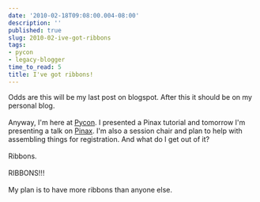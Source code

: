 ```yaml
---
date: '2010-02-18T09:08:00.004-08:00'
description: ''
published: true
slug: 2010-02-ive-got-ribbons
tags:
- pycon
- legacy-blogger
time_to_read: 5
title: I've got ribbons!
---
```


Odds are this will be my last post on blogspot. After this it should be on my personal blog.<br /><br />Anyway, I'm here at <a href="http://us.pycon.org">Pycon</a>. I presented a Pinax tutorial and tomorrow I'm presenting a talk on <a href="http://us.pycon.org/2010/conference/schedule/event/15/">Pinax</a>. I'm also a session chair and plan to help with assembling things for registration. And what do I get out of it?<br /><br />Ribbons.<br /><br />RIBBONS!!!<br /><br />My plan is to have more ribbons than anyone else.